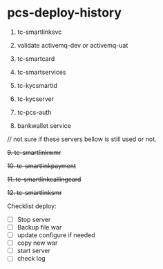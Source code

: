 # pcs-deploy-history
1. tc-smartlinksvc

2. validate activemq-dev or activemq-uat 

3. tc-smartcard

4. tc-smartservices

5. tc-kycsmartid

6. tc-kycserver

7. tc-pcs-auth

8. bankwallet service

// not sure if these servers bellow is still used or not.

~~9. tc-smartlinkwmr~~

~~10. tc-smartlinkpayment~~

~~11. tc-smartlinkcallingcard~~

~~12. tc-smartlinksmr~~


Checklist deploy:

- [ ] Stop server
- [ ] Backup file war
- [ ] update configure if needed
- [ ] copy new war
- [ ] start server
- [ ] check log
